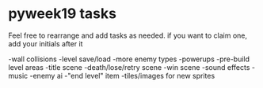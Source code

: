pyweek19 tasks
==============

Feel free to rearrange and add tasks as needed.  if you want to claim one,
add your initials after it

-wall collisions
-level save/load
-more enemy types
-powerups
-pre-build level areas
-title scene
-death/lose/retry scene
-win scene
-sound effects
-music
-enemy ai
-"end level" item
-tiles/images for new sprites